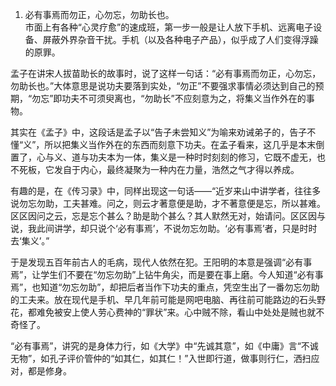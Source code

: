 1. 必有事焉而勿正，心勿忘，勿助长也。    
市面上有各种“心灵疗愈”的速成班，第一步一般是让人放下手机、远离电子设备、屏蔽外界杂音干扰。手机（以及各种电子产品），似乎成了人们变得浮躁的原罪。

孟子在讲宋人拔苗助长的故事时，说了这样一句话：“必有事焉而勿正，心勿忘，勿助长也。”大体意思是说功夫要落到实处，“勿正”不要强求事情必须达到自己的预期，“勿忘”即功夫不可须臾离也，“勿助长”不应刻意为之，将集义当作外在的事物。

其实在《孟子》中，这段话是孟子以“告子未尝知义”为喻来劝诫弟子的，告子不懂“义”，所以把集义当作外在的东西而刻意下功夫。在孟子看来，这几乎是本末倒置了，心与义、道与功夫本为一体，集义是一种时时刻刻的修习，它既不虚无，也不死板，它发自于内心，最终凝聚为一种内在力量，浩然之气才得以养成。

有趣的是，在《传习录》中，同样出现这一句话——“近岁来山中讲学者，往往多说勿忘勿助，工夫甚难。问之，则云才著意便是助，才不著意便是忘，所以甚难。区区因问之云，忘是忘个甚么？助是助个甚么？其人默然无对，始请问。区区因与说，我此间讲学，却只说个‘必有事焉’，不说勿忘勿助。‘必有事焉’者，只是时时去‘集义’。”

于是发现五百年前古人的毛病，现代人依然在犯。王阳明的本意是强调“必有事焉”，让学生们不要在“勿忘勿助”上钻牛角尖，而是要在事上磨。今人知道“必有事焉”，也知道“勿忘勿助”，却把后者当作下功夫的重点，凭空生出了一番勿忘勿助的工夫来。放在现代是手机、早几年前可能是网吧电脑、再往前可能路边的石头野花，都难免被安上使人劳心费神的“罪状”来。心中贼不除，看山中处处是贼也就不奇怪了。

“必有事焉”，讲究的是身体力行，如《大学》中“先诚其意”，如《中庸》言“不诚无物”，如孔子评价管仲的“如其仁，如其仁！”入世即行道，做事则行仁，洒扫应对，都是修身。

